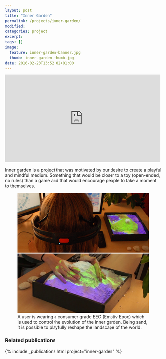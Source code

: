 ```yaml
---
layout: post
title: "Inner Garden"
permalink: /projects/inner-garden/
modified:
categories: project
excerpt:
tags: []
image:
  feature: inner-garden-banner.jpg
  thumb: inner-garden-thumb.jpg
date: 2016-02-23T13:52:02+01:00
---
```


<iframe src="https://player.vimeo.com/video/147174071" width="500" height="281" frameborder="0" webkitallowfullscreen mozallowfullscreen allowfullscreen></iframe>

Inner garden is a project that was motivated by our desire to create a playful and mindful medium. Something that would be closer to a toy (open-ended, no rules) than a game and that would encourage people to take a moment to themselves.

<figure class="half">
    <a href="/images/inner-garden-emotiv.png"><img src="/images/inner-garden-emotiv.png"></a>
    <a href="/images/inner-garden-hands-on.jpg"><img src="/images/inner-garden-hands-on.jpg"></a>
    <figcaption>A user is wearing a consumer grade EEG (Emotiv Epoc) which is used to control the evolution of the inner garden. Being sand, it is possible to playfully reshape the landscape of the world.</figcaption>
</figure>

### Related publications
{% include _publications.html project="inner-garden" %}